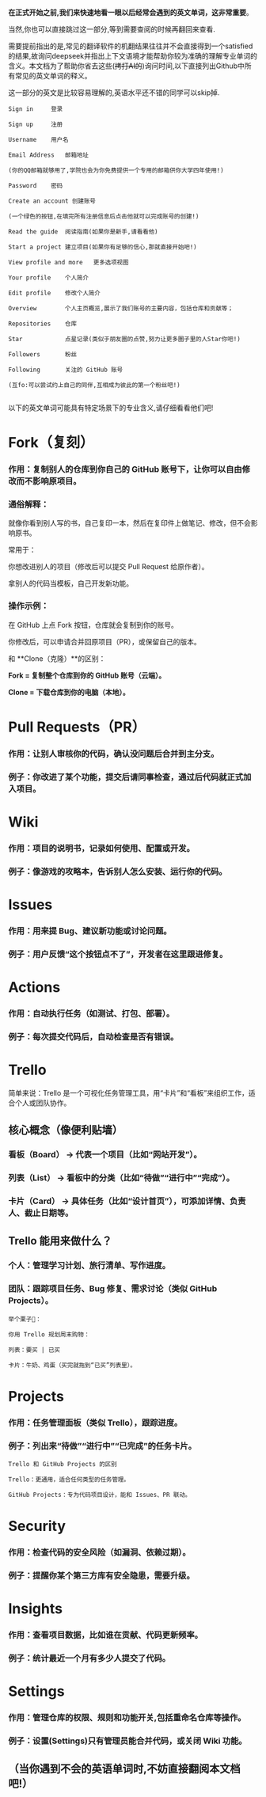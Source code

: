 **在正式开始之前,我们来快速地看一眼以后经常会遇到的英文单词，这非常重要**。

当然,你也可以直接跳过这一部分,等到需要查阅的时候再翻回来查看.

需要提前指出的是,常见的翻译软件的机翻结果往往并不会直接得到一个satisfied的结果,故询问deepseek并指出上下文语境才能帮助你较为准确的理解专业单词的含义。本文档为了帮助你省去这些(~~拷打AI的~~)询问时间,以下直接列出Github中所有常见的英文单词的释义。

这一部分的英文是比较容易理解的,英语水平还不错的同学可以skip掉.
```
Sign in     登录

Sign up     注册

Username    用户名

Email Address   邮箱地址

(你的QQ邮箱就够用了,学院也会为你免费提供一个专用的邮箱供你大学四年使用!)

Password    密码

Create an account 创建账号

(一个绿色的按钮,在填完所有注册信息后点击他就可以完成账号的创建!)

Read the guide  阅读指南(如果你是新手,请看看他)

Start a project 建立项目(如果你有足够的信心,那就直接开始吧!)

View profile and more   更多选项视图

Your profile    个人简介

Edit profile    修改个人简介

Overview        个人主页概览,展示了我们账号的主要内容，包括仓库和贡献等；

Repositories    仓库

Star            点星记录(类似于朋友圈的点赞,努力让更多圈子里的人Star你吧!)

Followers       粉丝

Following       关注的 GitHub 账号

(互fo:可以尝试约上自己的同伴,互相成为彼此的第一个粉丝吧!)
            

```

以下的英文单词可能具有特定场景下的专业含义,请仔细看看他们吧!

# Fork（复刻）

### 作用：复制别人的仓库到你自己的 GitHub 账号下，让你可以自由修改而不影响原项目。

### 通俗解释：

就像你看到别人写的书，自己复印一本，然后在复印件上做笔记、修改，但不会影响原书。

常用于：

你想改进别人的项目（修改后可以提交 Pull Request 给原作者）。

拿别人的代码当模板，自己开发新功能。

### 操作示例：

在 GitHub 上点 Fork 按钮，仓库就会复制到你的账号。

你修改后，可以申请合并回原项目（PR），或保留自己的版本。

和 **Clone（克隆）**的区别：

**Fork = 复制整个仓库到你的 GitHub 账号（云端）。**

**Clone = 下载仓库到你的电脑（本地）。**

# Pull Requests（PR）

### 作用：让别人审核你的代码，确认没问题后合并到主分支。

### 例子：你改进了某个功能，提交后请同事检查，通过后代码就正式加入项目。

# Wiki

### 作用：项目的说明书，记录如何使用、配置或开发。

### 例子：像游戏的攻略本，告诉别人怎么安装、运行你的代码。

# Issues

### 作用：用来提 Bug、建议新功能或讨论问题。

### 例子：用户反馈“这个按钮点不了”，开发者在这里跟进修复。

# Actions

### 作用：自动执行任务（如测试、打包、部署）。

### 例子：每次提交代码后，自动检查是否有错误。

# Trello

简单来说：Trello 是一个可视化任务管理工具，用“卡片”和“看板”来组织工作，适合个人或团队协作。

## 核心概念（像便利贴墙）

### 看板（Board） → 代表一个项目（比如“网站开发”）。

### 列表（List） → 看板中的分类（比如“待做”“进行中”“完成”）。

### 卡片（Card） → 具体任务（比如“设计首页”），可添加详情、负责人、截止日期等。

## Trello 能用来做什么？

### 个人：管理学习计划、旅行清单、写作进度。

### 团队：跟踪项目任务、Bug 修复、需求讨论（类似 GitHub Projects）。
```
举个栗子🌰：

你用 Trello 规划周末购物：

列表：要买 | 已买

卡片：牛奶、鸡蛋（买完就拖到“已买”列表里）。
```

# Projects

### 作用：任务管理面板（类似 Trello），跟踪进度。

### 例子：列出来“待做”“进行中”“已完成”的任务卡片。

```
Trello 和 GitHub Projects 的区别

Trello：更通用，适合任何类型的任务管理。

GitHub Projects：专为代码项目设计，能和 Issues、PR 联动。
```

# Security

### 作用：检查代码的安全风险（如漏洞、依赖过期）。

### 例子：提醒你某个第三方库有安全隐患，需要升级。

# Insights

### 作用：查看项目数据，比如谁在贡献、代码更新频率。

### 例子：统计最近一个月有多少人提交了代码。

# Settings

### 作用：管理仓库的权限、规则和功能开关,包括重命名仓库等操作。

### 例子：设置(Settings)只有管理员能合并代码，或关闭 Wiki 功能。

## （当你遇到不会的英语单词时,不妨直接翻阅本文档吧!）







